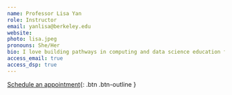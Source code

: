 ```yaml
---
name: Professor Lisa Yan
role: Instructor
email: yanlisa@berkeley.edu
website:
photo: lisa.jpeg
pronouns: She/Her
bio: I love building pathways in computing and data science education for all undergraduates. Hobbies include hiking, playing tennis/golf, cooking multi-course meals, learning languages, and reading nonfiction. If you’re interested in a career teaching CS/Data...let’s talk!
access_email: true
access_dsp: true
---
```


[Schedule an appointment](#){: .btn .btn-outline }

